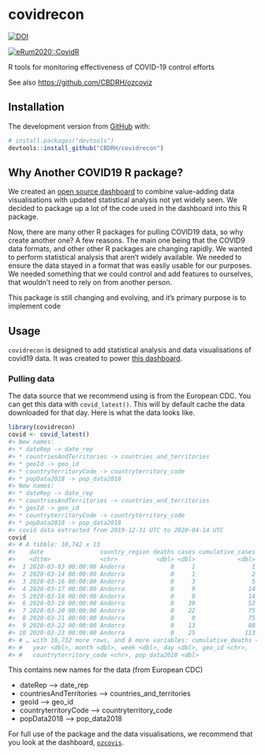 
<!-- README.md is generated from README.Rmd. Please edit that file -->

# covidrecon

<!-- badges: start -->

[![DOI](https://zenodo.org/badge/248728805.svg)](https://zenodo.org/badge/latestdoi/248728805)

[![eRum2020::CovidR](https://badgen.net/https/runkit.io/erum2020-covidr/badge/branches/master/churches-tierney-ozcoviz-dashboard-covidrecon-package?cache=300)](https://milano-r.github.io/erum2020-covidr-contest/churches-tierney-ozcoviz-dashboard-covidrecon-package.html)

<!-- badges: end -->

R tools for monitoring effectiveness of COVID-19 control efforts

See also https://github.com/CBDRH/ozcoviz

## Installation

The development version from [GitHub](https://github.com/) with:

``` r
# install.packages("devtools")
devtools::install_github("CBDRH/covidrecon")
```

## Why Another COVID19 R package?

We created an [open source dashboard](https://cbdrh.github.io/ozcoviz/)
to combine value-adding data visualisations with updated statistical
analysis not yet widely seen. We decided to package up a lot of the code
used in the dashboard into this R package.

Now, there are many other R packages for pulling COVID19 data, so why
create another one? A few reasons. The main one being that the COVID9
data formats, and other other R packages are changing rapidly. We wanted
to perform statistical analysis that aren’t widely available. We needed
to ensure the data stayed in a format that was easily usable for our
purposes. We needed something that we could control and add features to
ourselves, that wouldn’t need to rely on from another person.

This package is still changing and evolving, and it’s primary purpose is
to implement code

## Usage

`covidrecon` is designed to add statistical analysis and data
visualisations of covid19 data. It was created to power [this
dashboard](https://cbdrh.github.io/ozcoviz/).

### Pulling data

The data source that we recommend using is from the European CDC. You
can get this data with `covid_latest()`. This will by default cache the
data downloaded for that day. Here is what the data looks like.

``` r
library(covidrecon)
covid <- covid_latest()
#> New names:
#> * dateRep -> date_rep
#> * countriesAndTerritories -> countries_and_territories
#> * geoId -> geo_id
#> * countryterritoryCode -> countryterritory_code
#> * popData2018 -> pop_data2018
#> New names:
#> * dateRep -> date_rep
#> * countriesAndTerritories -> countries_and_territories
#> * geoId -> geo_id
#> * countryterritoryCode -> countryterritory_code
#> * popData2018 -> pop_data2018
#> covid data extracted from 2019-12-31 UTC to 2020-04-14 UTC
covid
#> # A tibble: 10,742 x 13
#>    date                country_region deaths cases cumulative_cases
#>    <dttm>              <chr>           <dbl> <dbl>            <dbl>
#>  1 2020-03-03 00:00:00 Andorra             0     1                1
#>  2 2020-03-14 00:00:00 Andorra             0     1                2
#>  3 2020-03-16 00:00:00 Andorra             0     3                5
#>  4 2020-03-17 00:00:00 Andorra             0     9               14
#>  5 2020-03-18 00:00:00 Andorra             0     0               14
#>  6 2020-03-19 00:00:00 Andorra             0    39               53
#>  7 2020-03-20 00:00:00 Andorra             0    22               75
#>  8 2020-03-21 00:00:00 Andorra             0     0               75
#>  9 2020-03-22 00:00:00 Andorra             0    13               88
#> 10 2020-03-23 00:00:00 Andorra             0    25              113
#> # … with 10,732 more rows, and 8 more variables: cumulative_deaths <dbl>,
#> #   year <dbl>, month <dbl>, week <dbl>, day <dbl>, geo_id <chr>,
#> #   countryterritory_code <chr>, pop_data2018 <dbl>
```

This contains new names for the data (from European CDC)

  - dateRep –\> date\_rep
  - countriesAndTerritories –\> countries\_and\_territories
  - geoId –\> geo\_id
  - countryterritoryCode –\> countryterritory\_code
  - popData2018 –\> pop\_data2018

For full use of the package and the data visualisations, we recommend
that you look at the dashboard,
[`ozcovis`](https://cbdrh.github.io/ozcoviz/).
